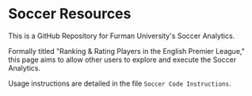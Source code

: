 # Soccer Resources
This is a GitHub Repository for Furman University's Soccer Analytics. 

Formally titled "Ranking & Rating Players in the English Premier League," this page aims to allow other users to explore and execute the Soccer Analytics.

Usage instructions are detailed in the file $\texttt{Soccer Code Instructions}$.
